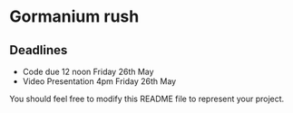 # Gormanium rush

## Deadlines

- Code due 12 noon Friday 26th May
- Video Presentation 4pm Friday 26th May

You should feel free to modify this README file to represent your project.
